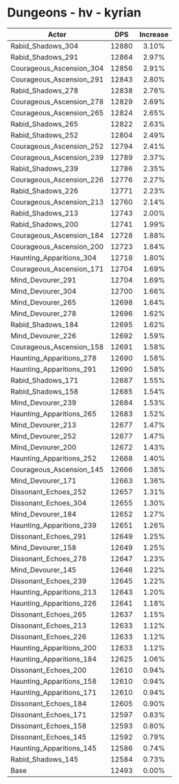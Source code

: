# Dungeons - hv - kyrian
| Actor | DPS | Increase |
|---|:---:|:---:|
|Rabid_Shadows_304|12880|3.10%|
|Rabid_Shadows_291|12864|2.97%|
|Courageous_Ascension_304|12856|2.91%|
|Courageous_Ascension_291|12843|2.80%|
|Rabid_Shadows_278|12838|2.76%|
|Courageous_Ascension_278|12829|2.69%|
|Courageous_Ascension_265|12824|2.65%|
|Rabid_Shadows_265|12822|2.63%|
|Rabid_Shadows_252|12804|2.49%|
|Courageous_Ascension_252|12794|2.41%|
|Courageous_Ascension_239|12789|2.37%|
|Rabid_Shadows_239|12786|2.35%|
|Courageous_Ascension_226|12776|2.27%|
|Rabid_Shadows_226|12771|2.23%|
|Courageous_Ascension_213|12760|2.14%|
|Rabid_Shadows_213|12743|2.00%|
|Rabid_Shadows_200|12741|1.99%|
|Courageous_Ascension_184|12728|1.88%|
|Courageous_Ascension_200|12723|1.84%|
|Haunting_Apparitions_304|12718|1.80%|
|Courageous_Ascension_171|12704|1.69%|
|Mind_Devourer_291|12704|1.69%|
|Mind_Devourer_304|12700|1.66%|
|Mind_Devourer_265|12698|1.64%|
|Mind_Devourer_278|12696|1.62%|
|Rabid_Shadows_184|12695|1.62%|
|Mind_Devourer_226|12692|1.59%|
|Courageous_Ascension_158|12691|1.58%|
|Haunting_Apparitions_278|12690|1.58%|
|Haunting_Apparitions_291|12690|1.58%|
|Rabid_Shadows_171|12687|1.55%|
|Rabid_Shadows_158|12685|1.54%|
|Mind_Devourer_239|12684|1.53%|
|Haunting_Apparitions_265|12683|1.52%|
|Mind_Devourer_213|12677|1.47%|
|Mind_Devourer_252|12677|1.47%|
|Mind_Devourer_200|12672|1.43%|
|Haunting_Apparitions_252|12668|1.40%|
|Courageous_Ascension_145|12666|1.38%|
|Mind_Devourer_171|12663|1.36%|
|Dissonant_Echoes_252|12657|1.31%|
|Dissonant_Echoes_304|12655|1.30%|
|Mind_Devourer_184|12652|1.27%|
|Haunting_Apparitions_239|12651|1.26%|
|Dissonant_Echoes_291|12649|1.25%|
|Mind_Devourer_158|12649|1.25%|
|Dissonant_Echoes_278|12647|1.23%|
|Mind_Devourer_145|12646|1.22%|
|Dissonant_Echoes_239|12645|1.22%|
|Haunting_Apparitions_213|12643|1.20%|
|Haunting_Apparitions_226|12641|1.18%|
|Dissonant_Echoes_265|12637|1.15%|
|Dissonant_Echoes_213|12633|1.12%|
|Dissonant_Echoes_226|12633|1.12%|
|Haunting_Apparitions_200|12633|1.12%|
|Haunting_Apparitions_184|12625|1.06%|
|Dissonant_Echoes_200|12610|0.94%|
|Haunting_Apparitions_158|12610|0.94%|
|Haunting_Apparitions_171|12610|0.94%|
|Dissonant_Echoes_184|12605|0.90%|
|Dissonant_Echoes_171|12597|0.83%|
|Dissonant_Echoes_158|12593|0.80%|
|Dissonant_Echoes_145|12592|0.79%|
|Haunting_Apparitions_145|12586|0.74%|
|Rabid_Shadows_145|12584|0.73%|
|Base|12493|0.00%|
